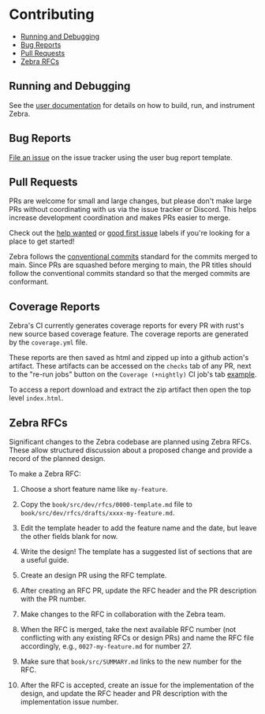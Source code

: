 # Contributing

* [Running and Debugging](#running-and-debugging)
* [Bug Reports](#bug-reports)
* [Pull Requests](#pull-requests)
* [Zebra RFCs](#zebra-rfcs)

## Running and Debugging
[running-and-debugging]: #running-and-debugging

See the [user documentation](https://zebra.zfnd.org/user.html) for details on
how to build, run, and instrument Zebra.

## Bug Reports
[bug-reports]: #bug-reports

[File an issue](https://github.com/ZcashFoundation/zebra/issues/new/choose)
on the issue tracker using the user bug report template.

## Pull Requests
[pull-requests]: #pull-requests

PRs are welcome for small and large changes, but please don't make large PRs
without coordinating with us via the issue tracker or Discord. This helps
increase development coordination and makes PRs easier to merge.

Check out the [help wanted][hw] or [good first issue][gfi] labels if you're
looking for a place to get started!

Zebra follows the [conventional commits][conventional] standard for the commits
merged to main. Since PRs are squashed before merging to main, the PR titles
should follow the conventional commits standard so that the merged commits
are conformant.

[hw]: https://github.com/ZcashFoundation/zebra/labels/E-help-wanted
[gfi]: https://github.com/ZcashFoundation/zebra/labels/good%20first%20issue
[conventional]: https://www.conventionalcommits.org/en/v1.0.0/#specification

## Coverage Reports
[coverage-reports]: #coverage-reports

Zebra's CI currently generates coverage reports for every PR with rust's new
source based coverage feature. The coverage reports are generated by the
`coverage.yml` file.

These reports are then saved as html and zipped up into a github action's
artifact. These artifacts can be accessed on the `checks` tab of any PR, next
to the "re-run jobs" button on the `Coverage (+nightly)` CI job's tab
[example](https://github.com/ZcashFoundation/zebra/pull/1907/checks?check_run_id=2127676611).

To access a report download and extract the zip artifact then open the top
level `index.html`.

## Zebra RFCs
[zebra-rfcs]: #zebra-rfcs

Significant changes to the Zebra codebase are planned using Zebra RFCs. These
allow structured discussion about a proposed change and provide a record of
the planned design.

To make a Zebra RFC:

1. Choose a short feature name like `my-feature`.

2. Copy the `book/src/dev/rfcs/0000-template.md` file to
`book/src/dev/rfcs/drafts/xxxx-my-feature.md`.

3. Edit the template header to add the feature name and the date, but leave
the other fields blank for now.

4. Write the design! The template has a suggested list of sections that are a
useful guide.

5. Create an design PR using the RFC template.

6. After creating an RFC PR, update the RFC header and the PR description
with the PR number.

7. Make changes to the RFC in collaboration with the Zebra team.

8. When the RFC is merged, take the next available RFC number (not conflicting
with any existing RFCs or design PRs) and name the RFC file accordingly, e.g.,
`0027-my-feature.md` for number 27.

9. Make sure that `book/src/SUMMARY.md` links to the new number for the RFC.

10. After the RFC is accepted, create an issue for the implementation of the
design, and update the RFC header and PR description with the implementation
issue number.
